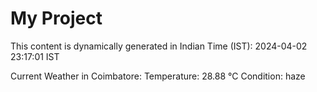 # My Project

This content is dynamically generated in Indian Time (IST): 2024-04-02 23:17:01 IST


Current Weather in Coimbatore:
Temperature: 28.88 °C
Condition: haze
